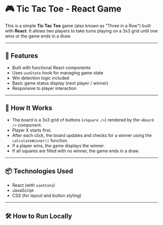 # 🎮 Tic Tac Toe - React Game

This is a simple **Tic Tac Toe** game (also known as "Three in a Row") built with **React**. It allows two players to take turns playing on a 3x3 grid until one wins or the game ends in a draw.

---

## 🚀 Features

- Built with functional React components
- Uses `useState` hook for managing game state
- Win detection logic included
- Basic game status display (next player / winner)
- Responsive to player interaction

---

## 🧠 How It Works

- The board is a 3x3 grid of buttons (`<Square />`) rendered by the `<Board />` component.
- Player X starts first.
- After each click, the board updates and checks for a winner using the `calculateWinner()` function.
- If a player wins, the game displays the winner.
- If all squares are filled with no winner, the game ends in a draw.

---

## 📦 Technologies Used

- React (with `useState`)
- JavaScript
- CSS (for layout and button styling)

---

## 🛠 How to Run Locally

